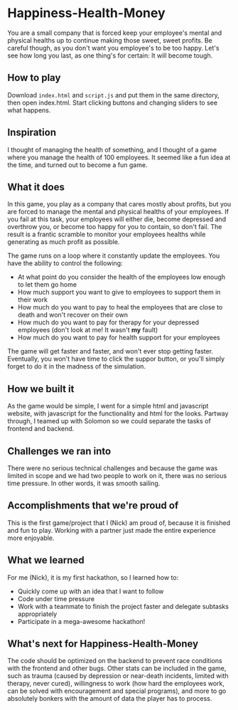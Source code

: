 # Happiness-Health-Money
You are a small company that is forced keep your employee's mental and physical healths up to continue making those sweet, sweet profits. Be careful though, as you don't want you employee's to be too happy. Let's see how long you last, as one thing's for certain: It will become tough.

## How to play
Download `index.html` and `script.js` and put them in the same directory, then open index.html. Start clicking buttons and changing sliders to see what happens.

## Inspiration
I thought of managing the health of something, and I thought of a game where you manage the health of 100 employees. It seemed like a fun idea at the time, and turned out to become a fun game.

## What it does
In this game, you play as a company that cares mostly about profits, but you are forced to manage the mental and physical healths of your employees. If you fail at this task, your employees will either die, become depressed and overthrow you, or become too happy for you to contain, so don't fail. The result is a frantic scramble to monitor your employees healths while generating as much profit as possible.

The game runs on a loop where it constantly update the employees. You have the ability to control the following:
- At what point do you consider the health of the employees low enough to let them go home
- How much support you want to give to employees to support them in their work
- How much do you want to pay to heal the employees that are close to death and won't recover on their own
- How much do you want to pay for therapy for your depressed employees (don't look at me! It wasn't **my** fault)
- How much do you want to pay for health support for your employees

The game will get faster and faster, and won't ever stop getting faster. Eventually, you won't have time to click the suppor button, or you'll simply forget to do it in the madness of the simulation.

## How we built it
As the game would be simple, I went for a simple html and javascript website, with javascript for the functionality and html for the looks. Partway through, I teamed up with Solomon so we could separate the tasks of frontend and backend.

## Challenges we ran into
There were no serious technical challenges and because the game was limited in scope and we had two people to work on it, there was no serious time pressure. In other words, it was smooth sailing.

## Accomplishments that we're proud of
This is the first game/project that I (Nick) am proud of, because it is finished and fun to play. Working with a partner just made the entire experience more enjoyable.

## What we learned
For me (Nick), it is my first hackathon, so I learned how to:
- Quickly come up with an idea that I want to follow
- Code under time pressure
- Work with a teammate to finish the project faster and delegate subtasks appropriately
- Participate in a mega-awesome hackathon!

## What's next for Happiness-Health-Money
The code should be optimized on the backend to prevent race conditions with the frontend and other bugs. Other stats can be included in the game, such as trauma (caused by depression or near-death incidents, limited with therapy, never cured), willingness to work (how hard the employees work, can be solved with encouragement and special programs), and more to go absolutely bonkers with the amount of data the player has to process.
